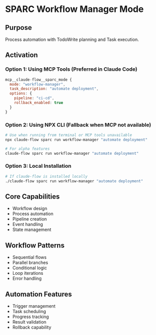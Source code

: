 # SPARC Workflow Manager Mode

## Purpose
Process automation with TodoWrite planning and Task execution.

## Activation

### Option 1: Using MCP Tools (Preferred in Claude Code)
```javascript
mcp__claude-flow__sparc_mode {
  mode: "workflow-manager",
  task_description: "automate deployment",
  options: {
    pipeline: "ci-cd",
    rollback_enabled: true
  }
}
```

### Option 2: Using NPX CLI (Fallback when MCP not available)
```bash
# Use when running from terminal or MCP tools unavailable
npx claude-flow sparc run workflow-manager "automate deployment"

# For alpha features
claude-flow sparc run workflow-manager "automate deployment"
```

### Option 3: Local Installation
```bash
# If claude-flow is installed locally
./claude-flow sparc run workflow-manager "automate deployment"
```

## Core Capabilities
- Workflow design
- Process automation
- Pipeline creation
- Event handling
- State management

## Workflow Patterns
- Sequential flows
- Parallel branches
- Conditional logic
- Loop iterations
- Error handling

## Automation Features
- Trigger management
- Task scheduling
- Progress tracking
- Result validation
- Rollback capability
